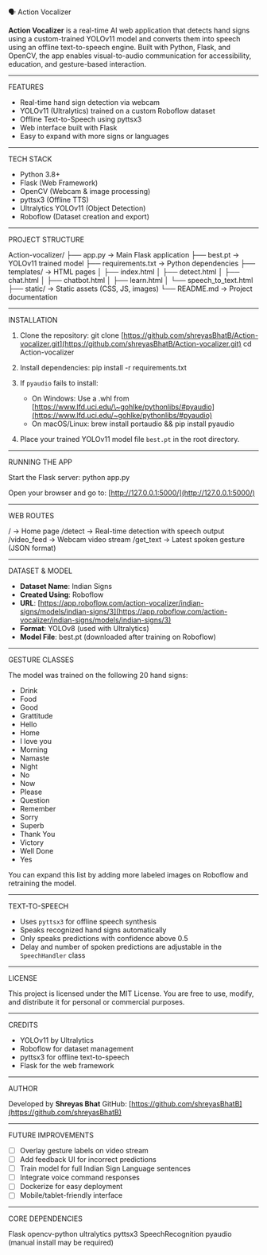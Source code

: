 
🗣️ Action Vocalizer

**Action Vocalizer** is a real-time AI web application that detects hand signs using a custom-trained YOLOv11 model and converts them into speech using an offline text-to-speech engine. Built with Python, Flask, and OpenCV, the app enables visual-to-audio communication for accessibility, education, and gesture-based interaction.

---

FEATURES

* Real-time hand sign detection via webcam
* YOLOv11 (Ultralytics) trained on a custom Roboflow dataset
* Offline Text-to-Speech using pyttsx3
* Web interface built with Flask
* Easy to expand with more signs or languages

---

TECH STACK

* Python 3.8+
* Flask (Web Framework)
* OpenCV (Webcam & image processing)
* pyttsx3 (Offline TTS)
* Ultralytics YOLOv11 (Object Detection)
* Roboflow (Dataset creation and export)

---

PROJECT STRUCTURE

Action-vocalizer/
├── app.py                 → Main Flask application
├── best.pt                → YOLOv11 trained model
├── requirements.txt       → Python dependencies
├── templates/             → HTML pages
│   ├── index.html
│   ├── detect.html
│   ├── chat.html
│   ├── chatbot.html
│   ├── learn.html
│   └── speech\_to\_text.html
├── static/                → Static assets (CSS, JS, images)
└── README.md              → Project documentation

---

INSTALLATION

1. Clone the repository:
   git clone [https://github.com/shreyasBhatB/Action-vocalizer.git](https://github.com/shreyasBhatB/Action-vocalizer.git)
   cd Action-vocalizer

2. Install dependencies:
   pip install -r requirements.txt

3. If `pyaudio` fails to install:

   * On Windows: Use a .whl from [https://www.lfd.uci.edu/\~gohlke/pythonlibs/#pyaudio](https://www.lfd.uci.edu/~gohlke/pythonlibs/#pyaudio)
   * On macOS/Linux:
     brew install portaudio && pip install pyaudio

4. Place your trained YOLOv11 model file `best.pt` in the root directory.

---

RUNNING THE APP

Start the Flask server:
python app.py

Open your browser and go to:
[http://127.0.0.1:5000/](http://127.0.0.1:5000/)

---

WEB ROUTES

/            → Home page
/detect      → Real-time detection with speech output
/video\_feed  → Webcam video stream
/get\_text    → Latest spoken gesture (JSON format)

---

DATASET & MODEL

* **Dataset Name**: Indian Signs
* **Created Using**: Roboflow
* **URL**: [https://app.roboflow.com/action-vocalizer/indian-signs/models/indian-signs/3](https://app.roboflow.com/action-vocalizer/indian-signs/models/indian-signs/3)
* **Format**: YOLOv8 (used with Ultralytics)
* **Model File**: best.pt (downloaded after training on Roboflow)

---

GESTURE CLASSES

The model was trained on the following 20 hand signs:

* Drink
* Food
* Good
* Grattitude
* Hello
* Home
* I love you
* Morning
* Namaste
* Night
* No
* Now
* Please
* Question
* Remember
* Sorry
* Superb
* Thank You
* Victory
* Well Done
* Yes

You can expand this list by adding more labeled images on Roboflow and retraining the model.

---

TEXT-TO-SPEECH

* Uses `pyttsx3` for offline speech synthesis
* Speaks recognized hand signs automatically
* Only speaks predictions with confidence above 0.5
* Delay and number of spoken predictions are adjustable in the `SpeechHandler` class

---

LICENSE

This project is licensed under the MIT License.
You are free to use, modify, and distribute it for personal or commercial purposes.

---

CREDITS

* YOLOv11 by Ultralytics
* Roboflow for dataset management
* pyttsx3 for offline text-to-speech
* Flask for the web framework

---

AUTHOR

Developed by **Shreyas Bhat**
GitHub: [https://github.com/shreyasBhatB](https://github.com/shreyasBhatB)

---

FUTURE IMPROVEMENTS

* [ ] Overlay gesture labels on video stream
* [ ] Add feedback UI for incorrect predictions
* [ ] Train model for full Indian Sign Language sentences
* [ ] Integrate voice command responses
* [ ] Dockerize for easy deployment
* [ ] Mobile/tablet-friendly interface

---

CORE DEPENDENCIES

Flask
opencv-python
ultralytics
pyttsx3
SpeechRecognition
pyaudio (manual install may be required)

